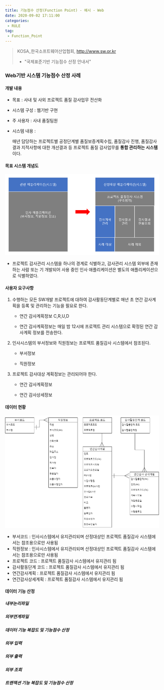 ```yaml
---
title: 기능점수 산정(Function Point) - 예시 - Web
date: 2020-09-02 17:11:00
categories:
 - RULE
tag:
 - Function_Point
---
```


> KOSA\_한국소프트웨어산업협회, http://www.sw.or.kr 
>
> - "국제표준기반 기능점수 산정 안내서"

### Web기반 시스템 기능점수 산정 사례

#### 개발 내용

- 목표 : 사내 및 사외 프로젝트 품질 감사업무 전산화

- 시스템 구성 : 웹기반 구현

- 주 사용자 : 사내 품질팀원

- 시스템 내용 : 

  매년 담당하는 프로젝트별 공정단계별 품질보증계획수립, 품질감사 진행, 품질감사결과 지적사항에 대한 개선결과 등 프로젝트 품질 감사업무를 **통합 관리하는 시스템**이다.

#### 목표 시스템 개념도

![](/assets/images/fp1.PNG)

- 프로젝트 감사관리 시스템을 하나의 경계로 식별하고, 감사관리 시스템 외부에 존재하는 사람 또는 기 개발되어 사용 중인 인사 애플리케이션은 별도의 애플리케이션으로 식별하였다.

#### 사용자 요구사항

1. 수행하는 모든 SW개발 프로젝트에 대하여 감사활동단계별로 매년 초 연간 감사계획을 등록 및 관리하는 기능을 필요로 한다.

   - 연간 감사계획정보 C,R,U,D

   - 연간 감사계획정보는 매일 밤 12시에 프로젝트 관리 시스템으로 확정된 연간 감사계획 정보를 전송한다.

2. 인사시스템의 부서정보와 직원정보는 프로젝트 품질감사 시스템에서 참조된다.

   - 부서정보

   - 직원정보

3. 프로젝트 감사대상 계획정보는 관리되어야 한다.

   - 연간 감사계획정보

   - 연간 감사상세정보

#### 데이터 현황

![](/assets/images/fp1_data.png)

- 부서코드 : 인사시스템에서 유지관리되며 산정대상인 프로젝트 품질감사 시스템에서는 참조용으로만 사용됨
- 직원정보 : 인사시스템에서 유지관리되며 산정대상인 프로젝트 품질감사 시스템에서는 참조용으로만 사용됨
- 프로젝트 코드 : 프로젝트 품질감사 시스템에서 유지관리 됨
- 감사활동단계 코드 : 프로젝트 품질감사 시스템에서 유지관리 됨
- 연간감사계획 : 프로젝트 품질감사 시스템에서 유지관리 됨
- 연간감사상세계획 : 프로젝트 품질감사 시스템에서 유지관리 됨

#### 데이터 기능 산정

##### 내부논리파일

##### 외부연계파일

##### 데이터 기능 복잡도 및 기능점수 산정

##### 외부 입력

##### 외부 출력

##### 외부 조회

##### 트랜잭션 기능 복잡도 및 기능점수 산정



